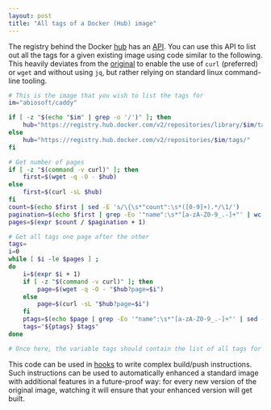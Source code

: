 ```yaml
---
layout: post
title: "All tags of a Docker (Hub) image"
---
```


The registry behind the Docker [hub] has an [API]. You can use this API to list
out all the tags for a given existing image using code similar to the following.
This heavily deviates from the [original] to enable the use of `curl`
(preferred) or `wget` and without using `jq`, but rather relying on standard
linux command-line tooling.

  [hub]: https://cloud.docker.com/
  [API]: https://docs.docker.com/registry/spec/api/
  [original]: http://www.googlinux.com/list-all-tags-of-docker-image/index.html

```bash
# This is the image that you wish to list the tags for
im="abiosoft/caddy"

if [ -z "$(echo "$im" | grep -o '/')" ]; then
    hub="https://registry.hub.docker.com/v2/repositories/library/$im/tags/"
else
    hub="https://registry.hub.docker.com/v2/repositories/$im/tags/"
fi

# Get number of pages
if [ -z "$(command -v curl)" ]; then
    first=$(wget -q -O - $hub)
else
    first=$(curl -sL $hub)
fi
count=$(echo $first | sed -E 's/\{\s*"count":\s*([0-9]+).*/\1/')
pagination=$(echo $first | grep -Eo '"name":\s*"[a-zA-Z0-9_.-]+"' | wc -l)
pages=$(expr $count / $pagination + 1)

# Get all tags one page after the other
tags=
i=0
while [ $i -le $pages ] ;
do
    i=$(expr $i + 1)
    if [ -z "$(command -v curl)" ]; then
        page=$(wget -q -O - "$hub?page=$i")
    else
        page=$(curl -sL "$hub?page=$i")
    fi
    ptags=$(echo $page | grep -Eo '"name":\s*"[a-zA-Z0-9_.-]+"' | sed -E 's/"name":\s*"([a-zA-Z0-9_.-]+)"/\1/')
    tags="${ptags} $tags"
done

# Once here, the variable tags should contain the list of all tags for the image.
```

This code can be used in [hooks] to write complex build/push instructions. Such
instructions can be used to automatically enhanced a standard image with
additional features in a future-proof way: for every new version of the original
image, watching it will ensure that your enhanced version will get built.

  [hooks]: https://docs.docker.com/docker-hub/builds/advanced/#custom-build-phase-hooks